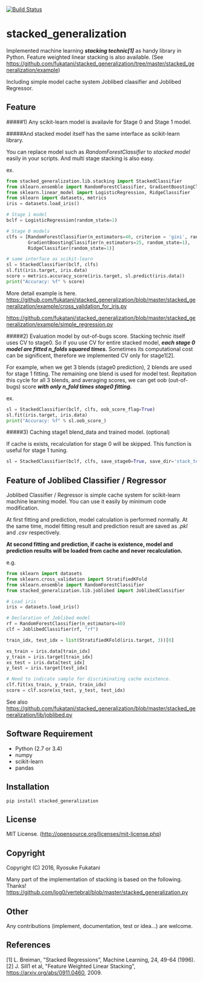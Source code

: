 [![Build Status](https://travis-ci.org/fukatani/stacked_generalization.svg?branch=master)](https://travis-ci.org/fukatani/stacked_generalization)

# stacked_generalization
Implemented machine learning ***stacking technic[1]*** as handy library in Python.
Feature weighted linear stacking is also available. (See https://github.com/fukatani/stacked_generalization/tree/master/stacked_generalization/example)

Including simple model cache system Joblibed claasifier and Joblibed Regressor.

## Feature

#####1) Any scikit-learn model is availavle for Stage 0 and Stage 1 model.

#####And stacked model itself has the same interface as scikit-learn library.

You can replace model such as *RandomForestClassifier* to *stacked model* easily in your scripts.
And multi stage stacking is also easy.

ex.
```python
from stacked_generalization.lib.stacking import StackedClassifier
from sklearn.ensemble import RandomForestClassifier, GradientBoostingClassifier
from sklearn.linear_model import LogisticRegression, RidgeClassifier
from sklearn import datasets, metrics
iris = datasets.load_iris()

# Stage 1 model
bclf = LogisticRegression(random_state=1)

# Stage 0 models
clfs = [RandomForestClassifier(n_estimators=40, criterion = 'gini', random_state=1),
        GradientBoostingClassifier(n_estimators=25, random_state=1),
        RidgeClassifier(random_state=1)]

# same interface as scikit-learn
sl = StackedClassifier(bclf, clfs)
sl.fit(iris.target, iris.data)
score = metrics.accuracy_score(iris.target, sl.predict(iris.data))
print("Accuracy: %f" % score)
```

More detail example is here.
https://github.com/fukatani/stacked_generalization/blob/master/stacked_generalization/example/cross_validation_for_iris.py

https://github.com/fukatani/stacked_generalization/blob/master/stacked_generalization/example/simple_regression.py

#####2) Evaluation model by out-of-bugs score.
Stacking technic itself uses CV to stage0. So if you use CV for entire stacked model, ***each stage 0 model are fitted n_folds squared times.***
Sometimes its computational cost can be significent, therefore we implemented CV only for stage1[2].

For example, when we get 3 blends (stage0 prediction), 2 blends are used for stage 1 fitting. The remaining one blend is used for model test. Repitation this cycle for all 3 blends, and averaging scores, we can get oob (out-of-bugs) score ***with only n_fold times stage0 fitting.***

ex.
```python
sl = StackedClassifier(bclf, clfs, oob_score_flag=True)
sl.fit(iris.target, iris.data)
print("Accuracy: %f" % sl.oob_score_)

```
#####3) Caching stage1 blend_data and trained model. (optional)

If cache is exists, recalculation for stage 0 will be skipped.
This function is useful for stage 1 tuning.
```python
sl = StackedClassifier(bclf, clfs, save_stage0=True, save_dir='stack_temp')
```

## Feature of Joblibed Classifier / Regressor

Joblibed Classifier / Regressor is simple cache system for scikit-learn machine learning model.
You can use it easily by minimum code modification.

At first fitting and prediction, model calculation is performed normally.
At the same time, model fitting result and prediction result are saved as *.pkl* and *.csv* respectively.

**At second fitting and prediction, if cache is existence, model and prediction results will be loaded from cache and never recalculation.**


e.g.
```python
from sklearn import datasets
from sklearn.cross_validation import StratifiedKFold
from sklearn.ensemble import RandomForestClassifier
from stacked_generalization.lib.joblibed import JoblibedClassifier

# Load iris
iris = datasets.load_iris()

# Declaration of Joblibed model
rf = RandomForestClassifier(n_estimators=40)
clf = JoblibedClassifier(rf, "rf")

train_idx, test_idx = list(StratifiedKFold(iris.target, 3))[0]

xs_train = iris.data[train_idx]
y_train = iris.target[train_idx]
xs_test = iris.data[test_idx]
y_test = iris.target[test_idx]

# Need to indicate sample for discriminating cache existence.
clf.fit(xs_train, y_train, train_idx)
score = clf.score(xs_test, y_test, test_idx)
```

See also https://github.com/fukatani/stacked_generalization/blob/master/stacked_generalization/lib/joblibed.py

## Software Requirement

* Python (2.7 or 3.4)
* numpy
* scikit-learn
* pandas

## Installation

```
pip install stacked_generalization
```

## License

MIT License.
(http://opensource.org/licenses/mit-license.php)


## Copyright

Copyright (C) 2016, Ryosuke Fukatani

Many part of the implementation of stacking is based on the following. Thanks!
https://github.com/log0/vertebral/blob/master/stacked_generalization.py

## Other
Any contributions (implement, documentation, test or idea...) are welcome.

## References
[1] L. Breiman, "Stacked Regressions", Machine Learning, 24, 49-64 (1996).
[2] J. Sill1 et al, "Feature Weighted Linear Stacking", https://arxiv.org/abs/0911.0460, 2009.
